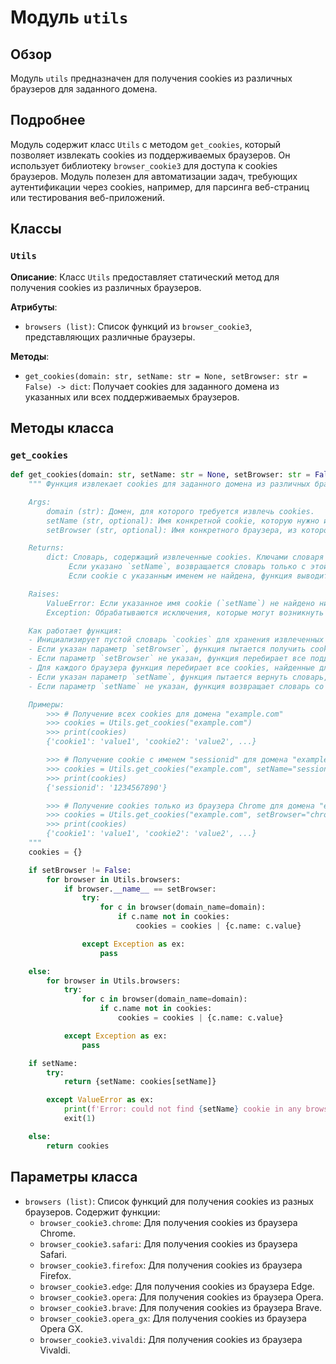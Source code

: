 # Модуль `utils`

## Обзор

Модуль `utils` предназначен для получения cookies из различных браузеров для заданного домена.

## Подробнее

Модуль содержит класс `Utils` с методом `get_cookies`, который позволяет извлекать cookies из поддерживаемых браузеров. Он использует библиотеку `browser_cookie3` для доступа к cookies браузеров. Модуль полезен для автоматизации задач, требующих аутентификации через cookies, например, для парсинга веб-страниц или тестирования веб-приложений.

## Классы

### `Utils`

**Описание**: Класс `Utils` предоставляет статический метод для получения cookies из различных браузеров.

**Атрибуты**:
- `browsers (list)`: Список функций из `browser_cookie3`, представляющих различные браузеры.

**Методы**:
- `get_cookies(domain: str, setName: str = None, setBrowser: str = False) -> dict`: Получает cookies для заданного домена из указанных или всех поддерживаемых браузеров.

## Методы класса

### `get_cookies`

```python
def get_cookies(domain: str, setName: str = None, setBrowser: str = False) -> dict:
    """ Функция извлекает cookies для заданного домена из различных браузеров.

    Args:
        domain (str): Домен, для которого требуется извлечь cookies.
        setName (str, optional): Имя конкретной cookie, которую нужно извлечь. По умолчанию `None`, что означает извлечение всех cookies для домена.
        setBrowser (str, optional): Имя конкретного браузера, из которого нужно извлечь cookies. Если `False`, cookies извлекаются из всех поддерживаемых браузеров. По умолчанию `False`.

    Returns:
        dict: Словарь, содержащий извлеченные cookies. Ключами словаря являются имена cookies, а значениями - их значения.
             Если указано `setName`, возвращается словарь только с этой cookie.
             Если cookie с указанным именем не найдена, функция выводит сообщение об ошибке и завершает работу.

    Raises:
        ValueError: Если указанное имя cookie (`setName`) не найдено ни в одном из браузеров.
        Exception: Обрабатываются исключения, которые могут возникнуть при доступе к cookies браузеров.

    Как работает функция:
    - Инициализирует пустой словарь `cookies` для хранения извлеченных cookies.
    - Если указан параметр `setBrowser`, функция пытается получить cookies только из указанного браузера.
    - Если параметр `setBrowser` не указан, функция перебирает все поддерживаемые браузеры и пытается получить cookies из каждого.
    - Для каждого браузера функция перебирает все cookies, найденные для заданного домена, и добавляет их в словарь `cookies`, если их там еще нет.
    - Если указан параметр `setName`, функция пытается вернуть словарь, содержащий только cookie с указанным именем. Если cookie не найдена, выводится сообщение об ошибке и происходит выход из программы.
    - Если параметр `setName` не указан, функция возвращает словарь со всеми найденными cookies.

    Примеры:
        >>> # Получение всех cookies для домена "example.com"
        >>> cookies = Utils.get_cookies("example.com")
        >>> print(cookies)
        {'cookie1': 'value1', 'cookie2': 'value2', ...}

        >>> # Получение cookie с именем "sessionid" для домена "example.com"
        >>> cookies = Utils.get_cookies("example.com", setName="sessionid")
        >>> print(cookies)
        {'sessionid': '1234567890'}

        >>> # Получение cookies только из браузера Chrome для домена "example.com"
        >>> cookies = Utils.get_cookies("example.com", setBrowser="chrome")
        >>> print(cookies)
        {'cookie1': 'value1', 'cookie2': 'value2', ...}
    """
    cookies = {}

    if setBrowser != False:
        for browser in Utils.browsers:
            if browser.__name__ == setBrowser:
                try:
                    for c in browser(domain_name=domain):
                        if c.name not in cookies:
                            cookies = cookies | {c.name: c.value}

                except Exception as ex:
                    pass

    else:
        for browser in Utils.browsers:
            try:
                for c in browser(domain_name=domain):
                    if c.name not in cookies:
                        cookies = cookies | {c.name: c.value}

            except Exception as ex:
                pass

    if setName:
        try:
            return {setName: cookies[setName]}

        except ValueError as ex:
            print(f'Error: could not find {setName} cookie in any browser.')
            exit(1)

    else:
        return cookies
```

## Параметры класса

- `browsers (list)`: Список функций для получения cookies из разных браузеров. Содержит функции:
  - `browser_cookie3.chrome`: Для получения cookies из браузера Chrome.
  - `browser_cookie3.safari`: Для получения cookies из браузера Safari.
  - `browser_cookie3.firefox`: Для получения cookies из браузера Firefox.
  - `browser_cookie3.edge`: Для получения cookies из браузера Edge.
  - `browser_cookie3.opera`: Для получения cookies из браузера Opera.
  - `browser_cookie3.brave`: Для получения cookies из браузера Brave.
  - `browser_cookie3.opera_gx`: Для получения cookies из браузера Opera GX.
  - `browser_cookie3.vivaldi`: Для получения cookies из браузера Vivaldi.